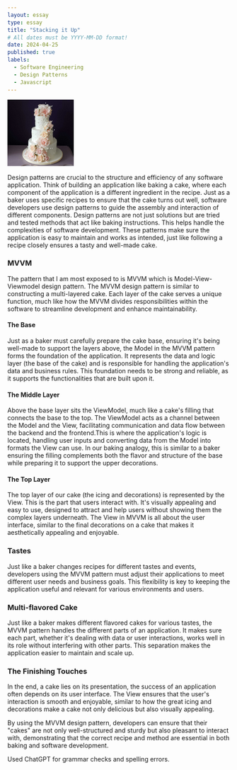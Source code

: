```yaml
---
layout: essay
type: essay
title: "Stacking it Up"
# All dates must be YYYY-MM-DD format!
date: 2024-04-25
published: true
labels:
  - Software Engineering
  - Design Patterns
  - Javascript
---
```

<img width="150px"
    class="rounded float-start pe-4"
    src="../img/design-patterns/cake.png" >

Design patterns are crucial to the structure and efficiency of any software application. Think of building an application like baking a cake, where each component of the application is a different ingredient in the recipe. Just as a baker uses specific recipes to ensure that the cake turns out well, software developers use design patterns to guide the assembly and interaction of different components. Design patterns are not just solutions but are tried and tested methods that act like baking instructions. This helps handle the complexities of software development. These patterns make sure the application is easy to maintain and works as intended, just like following a recipe closely ensures a tasty and well-made cake.

### MVVM

The pattern that I am most exposed to is MVVM which is Model-View-Viewmodel design pattern. The MVVM design pattern is similar to constructing a multi-layered cake. Each layer of the cake serves a unique function, much like how the MVVM divides responsibilities within the software to streamline development and enhance maintainability.

#### The Base

Just as a baker must carefully prepare the cake base, ensuring it's being well-made to support the layers above, the Model in the MVVM pattern forms the foundation of the application. It represents the data and logic layer (the base of the cake) and is responsible for handling the application's data and business rules. This foundation needs to be strong and reliable, as it supports the functionalities that are built upon it.

#### The Middle Layer

Above the base layer sits the ViewModel, much like a cake's filling that connects the base to the top. The ViewModel acts as a channel between the Model and the View, facilitating communication and data flow between the backend and the frontend.This is where the application's logic is located, handling user inputs and converting data from the Model into formats the View can use. In our baking analogy, this is similar to a baker ensuring the filling complements both the flavor and structure of the base while preparing it to support the upper decorations.

#### The Top Layer

The top layer of our cake (the icing and decorations) is represented by the View. This is the part that users interact with. It's visually appealing and easy to use, designed to attract and help users without showing them the complex layers underneath. The View in MVVM is all about the user interface, similar to the final decorations on a cake that makes it aesthetically appealing and enjoyable.

### Tastes

Just like a baker changes recipes for different tastes and events, developers using the MVVM pattern must adjust their applications to meet different user needs and business goals. This flexibility is key to keeping the application useful and relevant for various environments and users.

### Multi-flavored Cake

Just like a baker makes different flavored cakes for various tastes, the MVVM pattern handles the different parts of an application. It makes sure each part, whether it's dealing with data or user interactions, works well in its role without interfering with other parts. This separation makes the application easier to maintain and scale up.


### The Finishing Touches

In the end, a cake lies on its presentation, the success of an application often depends on its user interface. The View ensures that the user's interaction is smooth and enjoyable, similar to how the great icing and decorations make a cake not only delicious but also visually appealing.

By using the MVVM design pattern, developers can ensure that their "cakes" are not only well-structured and sturdy but also pleasant to interact with, demonstrating that the correct recipe and method are essential in both baking and software development.

Used ChatGPT for grammar checks and spelling errors.
